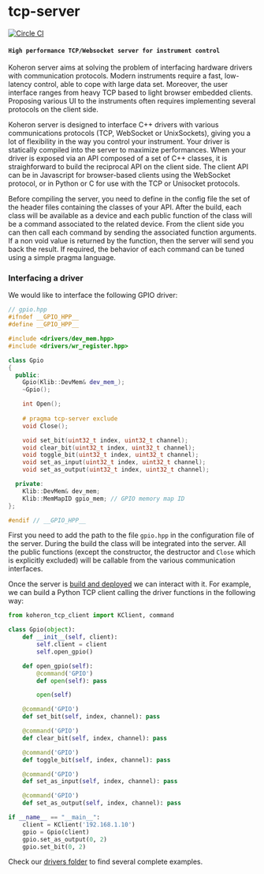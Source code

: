 # tcp-server

[![Circle CI](https://circleci.com/gh/Koheron/tcp-server.svg?style=shield)](https://circleci.com/gh/Koheron/tcp-server)

#### `High performance TCP/Websocket server for instrument control`

Koheron server aims at solving the problem of interfacing hardware drivers with communication protocols. Modern instruments require a fast, low-latency control, able to cope with large data set. Moreover, the user interface ranges from heavy TCP based to light browser embedded clients. Proposing various UI to the instruments often requires implementing several protocols on the client side.

Koheron server is designed to interface C++ drivers with various communications protocols (TCP, WebSocket or UnixSockets), giving you a lot of flexibility in the way you control your instrument. Your driver is statically compiled into the server to maximize performances. When your driver is exposed via an API composed of a set of C++ classes, it is straighforward to build the reciprocal API on the client side. The client API can be in Javascript for browser-based clients using the WebSocket protocol, or in Python or C for use with the TCP or Unisocket protocols.

Before compiling the server, you need to define in the config file the set of the header files containing the classes of your API. After the build, each class will be available as a device and each public function of the class will be a command associated to the related device. From the client side you can then call each command by sending the associated function arguments. If a non void value is returned by the function, then the server will send you back the result. If required, the behavior of each command can be tuned using a simple pragma language.

### Interfacing a driver

We would like to interface the following GPIO driver:
``` cpp
// gpio.hpp
#ifndef __GPIO_HPP__
#define __GPIO_HPP__

#include <drivers/dev_mem.hpp>
#include <drivers/wr_register.hpp>

class Gpio
{
  public:
    Gpio(Klib::DevMem& dev_mem_);
    ~Gpio();

    int Open();
    
    # pragma tcp-server exclude
    void Close();

    void set_bit(uint32_t index, uint32_t channel);
    void clear_bit(uint32_t index, uint32_t channel);
    void toggle_bit(uint32_t index, uint32_t channel);
    void set_as_input(uint32_t index, uint32_t channel);
    void set_as_output(uint32_t index, uint32_t channel);

  private:
    Klib::DevMem& dev_mem;
    Klib::MemMapID gpio_mem; // GPIO memory map ID
};

#endif // __GPIO_HPP__
```

First you need to add the path to the file `gpio.hpp` in the configuration file of the server. During the build the class will be integrated into the server. All the public functions (except the constructor, the destructor and `Close` which is explicitly excluded) will be callable from the various communication interfaces.

Once the server is [build and deployed](doc/build.md) we can interact with it. For example, we can build a Python TCP client calling the driver functions in the following way:
``` py
from koheron_tcp_client import KClient, command

class Gpio(object):
    def __init__(self, client):
        self.client = client
        self.open_gpio()

    def open_gpio(self):
        @command('GPIO')
        def open(self): pass

        open(self)

    @command('GPIO')
    def set_bit(self, index, channel): pass

    @command('GPIO')
    def clear_bit(self, index, channel): pass

    @command('GPIO')
    def toggle_bit(self, index, channel): pass

    @command('GPIO')
    def set_as_input(self, index, channel): pass

    @command('GPIO')
    def set_as_output(self, index, channel): pass

if __name__ == "__main__":
	client = KClient('192.168.1.10')
	gpio = Gpio(client)
	gpio.set_as_output(0, 2)
	gpio.set_bit(0, 2)
```

Check our [drivers folder](https://github.com/Koheron/zynq-sdk/tree/master/devices) to find several complete examples.